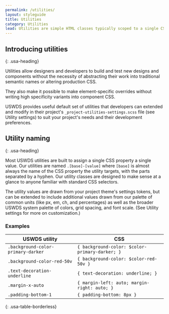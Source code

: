 ```yaml
---
permalink: /utilities/
layout: styleguide
title: Utilities
category: Utilities
lead: Utilities are simple HTML classes typically scoped to a single CSS property like `border-style` or `background-color`. Utilities can be used additively to style an object from scratch or to override a style defined in component CSS.
---
```


## Introducing utilities
{: .usa-heading}

Utilities allow designers and developers to build and test new designs and components without the necessity of abstracting their work into traditional semantic names or altering production CSS.

They also make it possible to make element-specific overrides without writing high specificity variants into component CSS.

USWDS provides useful default set of utilities that developers can extended and modify in their project's `_project-utilities-settings.scss` file (see Utility settings) to suit your project's needs and their development preferences.

## Utility naming
{: .usa-heading}

Most USWDS utilities are built to assign a single CSS property a single value. Our utilities are named `.[base]-[value]` where `[base]` is almost always the name of the CSS property the utility targets, with the parts separated by a hyphen. Our utility classes are designed to make sense at a glance to anyone familiar with standard CSS selectors.

The utility values are drawn from your project theme's settings tokens, but can be extended to include additional values drawn from our palette of common units (like px, em, ch, and percentages) as well as the broader USWDS system palette of colors, grid spacing, and font scale. (See Utility settings for more on customization.)

### Examples

USWDS utility | CSS
--- | ---
`.background-color-primary-darker` | `{ background-color: $color-primary-darker; }`
`.background-color-red-50v` | `{ background-color: $color-red-50v }`
`.text-decoration-underline` | `{ text-decoration: underline; }`
`.margin-x-auto` | `{ margin-left: auto; margin-right: auto; }`
`.padding-bottom-1` | `{ padding-bottom: 8px }`
{: .usa-table-borderless}
